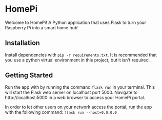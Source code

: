# HomePi

Welcome to HomePi! A Python application that uses Flask to turn your Raspberry Pi into a smart home hub!

## Installation

Install dependencies with `pip -r requirements.txt`. It is recommended that you use a python virtual environment in this project, but it isn't required.

## Getting Started

Run the app with by running the command `flask run` in your terminal. This will start the Flask web server on localhost port 5000.
Navigate to http://localhost:5000 in a web browser to access your HomePi portal.

In order to let other users on your network access the portal, run the app with the following command: `flask run --host=0.0.0.0`
